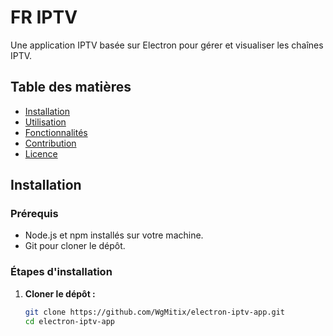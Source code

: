# FR IPTV

Une application IPTV basée sur Electron pour gérer et visualiser les chaînes IPTV.

## Table des matières

- [Installation](#installation)
- [Utilisation](#utilisation)
- [Fonctionnalités](#fonctionnalités)
- [Contribution](#contribution)
- [Licence](#licence)

## Installation

### Prérequis

- Node.js et npm installés sur votre machine.
- Git pour cloner le dépôt.

### Étapes d'installation

1. **Cloner le dépôt :**

   ```bash
   git clone https://github.com/WgMitix/electron-iptv-app.git
   cd electron-iptv-app
